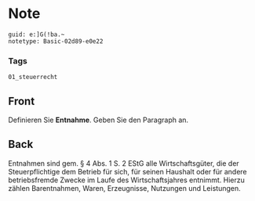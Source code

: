 # Note
```
guid: e:]G(!ba.~
notetype: Basic-02d89-e0e22
```

### Tags
```
01_steuerrecht
```

## Front
Definieren Sie <b>Entnahme</b>. Geben Sie den Paragraph an.

## Back
Entnahmen sind gem. § 4 Abs. 1 S. 2 EStG alle Wirtschaftsgüter, die der Steuerpflichtige dem Betrieb für sich, für seinen Haushalt oder für andere betriebsfremde Zwecke im Laufe des Wirtschaftsjahres entnimmt. Hierzu zählen Barentnahmen, Waren, Erzeugnisse, Nutzungen und Leistungen.
